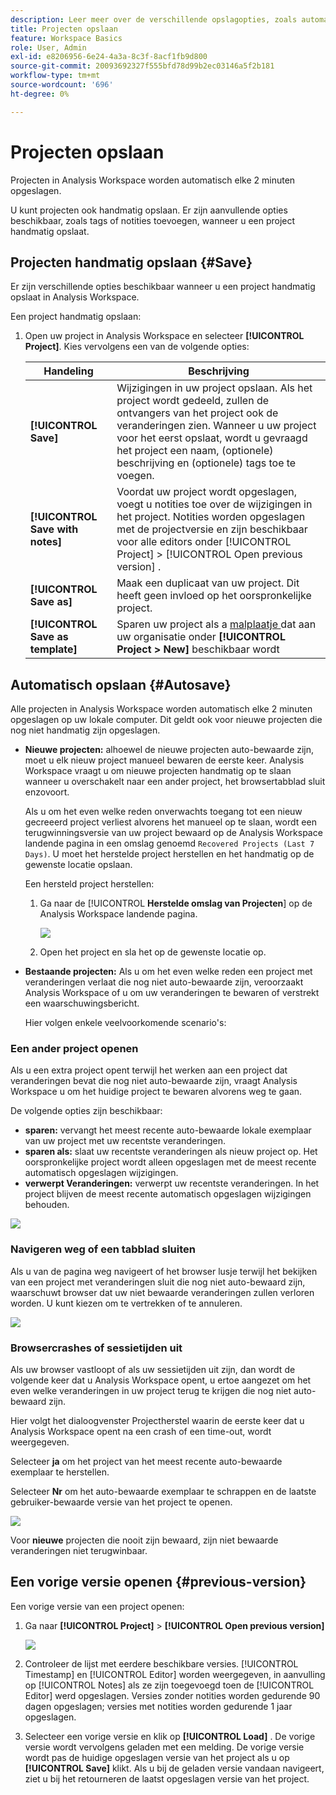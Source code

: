 ```yaml
---
description: Leer meer over de verschillende opslagopties, zoals automatisch opslaan, opslaan als, opslaan als sjabloon en eerdere versies openen.
title: Projecten opslaan
feature: Workspace Basics
role: User, Admin
exl-id: e8206956-6e24-4a3a-8c3f-8acf1fb9d800
source-git-commit: 20093692327f555bfd78d99b2ec03146a5f2b181
workflow-type: tm+mt
source-wordcount: '696'
ht-degree: 0%

---
```


# Projecten opslaan

Projecten in Analysis Workspace worden automatisch elke 2 minuten opgeslagen.

U kunt projecten ook handmatig opslaan. Er zijn aanvullende opties beschikbaar, zoals tags of notities toevoegen, wanneer u een project handmatig opslaat.

## Projecten handmatig opslaan {#Save}

Er zijn verschillende opties beschikbaar wanneer u een project handmatig opslaat in Analysis Workspace.

Een project handmatig opslaan:

1. Open uw project in Analysis Workspace en selecteer **[!UICONTROL Project]**. Kies vervolgens een van de volgende opties:

   | Handeling | Beschrijving |
   |---|---| 
   | **[!UICONTROL Save]** | Wijzigingen in uw project opslaan. Als het project wordt gedeeld, zullen de ontvangers van het project ook de veranderingen zien. Wanneer u uw project voor het eerst opslaat, wordt u gevraagd het project een naam, (optionele) beschrijving en (optionele) tags toe te voegen. |
   | **[!UICONTROL Save with notes]** | Voordat uw project wordt opgeslagen, voegt u notities toe over de wijzigingen in het project. Notities worden opgeslagen met de projectversie en zijn beschikbaar voor alle editors onder [!UICONTROL Project] > [!UICONTROL Open previous version] . |
   | **[!UICONTROL Save as]** | Maak een duplicaat van uw project. Dit heeft geen invloed op het oorspronkelijke project. |
   | **[!UICONTROL Save as template]** | Sparen uw project als a [ malplaatje ](/help/analyze/analysis-workspace/templates/create-templates.md) dat aan uw organisatie onder **[!UICONTROL Project > New]** beschikbaar wordt |

## Automatisch opslaan {#Autosave}

Alle projecten in Analysis Workspace worden automatisch elke 2 minuten opgeslagen op uw lokale computer. Dit geldt ook voor nieuwe projecten die nog niet handmatig zijn opgeslagen.

* **Nieuwe projecten:** alhoewel de nieuwe projecten auto-bewaarde zijn, moet u elk nieuw project manueel bewaren de eerste keer. Analysis Workspace vraagt u om nieuwe projecten handmatig op te slaan wanneer u overschakelt naar een ander project, het browsertabblad sluit enzovoort.

  Als u om het even welke reden onverwachts toegang tot een nieuw gecreeerd project verliest alvorens het manueel op te slaan, wordt een terugwinningsversie van uw project bewaard op de Analysis Workspace landende pagina in een omslag genoemd `Recovered Projects (Last 7 Days)`. U moet het herstelde project herstellen en het handmatig op de gewenste locatie opslaan.

  Een hersteld project herstellen:

   1. Ga naar de [!UICONTROL **Herstelde omslag van Projecten**] op de Analysis Workspace landende pagina.

      ![](assets/recovered-folder.png)

   1. Open het project en sla het op de gewenste locatie op.

* **Bestaande projecten:** Als u om het even welke reden een project met veranderingen verlaat die nog niet auto-bewaarde zijn, veroorzaakt Analysis Workspace of u om uw veranderingen te bewaren of verstrekt een waarschuwingsbericht.

  Hier volgen enkele veelvoorkomende scenario&#39;s:

### Een ander project openen

Als u een extra project opent terwijl het werken aan een project dat veranderingen bevat die nog niet auto-bewaarde zijn, vraagt Analysis Workspace u om het huidige project te bewaren alvorens weg te gaan.

De volgende opties zijn beschikbaar:

* **sparen:** vervangt het meest recente auto-bewaarde lokale exemplaar van uw project met uw recentste veranderingen.
* **sparen als:** slaat uw recentste veranderingen als nieuw project op. Het oorspronkelijke project wordt alleen opgeslagen met de meest recente automatisch opgeslagen wijzigingen.
* **verwerpt Veranderingen:** verwerpt uw recentste veranderingen. In het project blijven de meest recente automatisch opgeslagen wijzigingen behouden.

![](assets/existing-save.png)

### Navigeren weg of een tabblad sluiten

Als u van de pagina weg navigeert of het browser lusje terwijl het bekijken van een project met veranderingen sluit die nog niet auto-bewaard zijn, waarschuwt browser dat uw niet bewaarde veranderingen zullen verloren worden. U kunt kiezen om te vertrekken of te annuleren.

![](assets/browser-image.png)

### Browsercrashes of sessietijden uit

Als uw browser vastloopt of als uw sessietijden uit zijn, dan wordt de volgende keer dat u Analysis Workspace opent, u ertoe aangezet om het even welke veranderingen in uw project terug te krijgen die nog niet auto-bewaard zijn.

Hier volgt het dialoogvenster Projectherstel waarin de eerste keer dat u Analysis Workspace opent na een crash of een time-out, wordt weergegeven.

Selecteer **ja** om het project van het meest recente auto-bewaarde exemplaar te herstellen.

Selecteer **Nr** om het auto-bewaarde exemplaar te schrappen en de laatste gebruiker-bewaarde versie van het project te openen.

![](assets/project-recovery.png)

Voor **nieuwe** projecten die nooit zijn bewaard, zijn niet bewaarde veranderingen niet terugwinbaar.

## Een vorige versie openen {#previous-version}

Een vorige versie van een project openen:

1. Ga naar **[!UICONTROL Project]** > **[!UICONTROL Open previous version]**

   ![](assets/previous-versions.png)

1. Controleer de lijst met eerdere beschikbare versies.
   [!UICONTROL Timestamp] en [!UICONTROL Editor] worden weergegeven, in aanvulling op [!UICONTROL Notes] als ze zijn toegevoegd toen de [!UICONTROL Editor] werd opgeslagen. Versies zonder notities worden gedurende 90 dagen opgeslagen; versies met notities worden gedurende 1 jaar opgeslagen.
1. Selecteer een vorige versie en klik op **[!UICONTROL Load]** .
De vorige versie wordt vervolgens geladen met een melding. De vorige versie wordt pas de huidige opgeslagen versie van het project als u op **[!UICONTROL Save]** klikt. Als u bij de geladen versie vandaan navigeert, ziet u bij het retourneren de laatst opgeslagen versie van het project.
